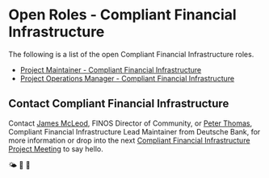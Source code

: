 # Open Roles - Compliant Financial Infrastructure

The following is a list of the open Compliant Financial Infrastructure roles.

* [Project Maintainer - Compliant Financial Infrastructure](cloud-service-certification-project-maintainer.md)
* [Project Operations Manager - Compliant Financial Infrastructure](project-operations-manager.md)

## Contact Compliant Financial Infrastructure

Contact [James McLeod](james@finos.org), FINOS Director of Community, or  [Peter Thomas](peter.thomas@db.com), Compliant Financial Infrastructure Lead Maintainer from Deutsche Bank, for more information or drop into the next [Compliant Financial Infrastructure Project Meeting](https://github.com/finos/compliant-financial-infrastructure/issues?q=label%3Ameeting+) to say hello.

🌤 🚀 🤖